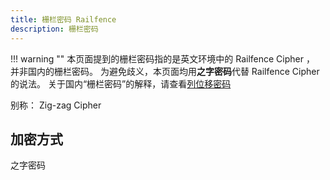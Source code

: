 ```yaml
---
title: 栅栏密码 Railfence
description: 栅栏密码
---
```


!!! warning ""
    本页面提到的栅栏密码指的是英文环境中的 Railfence Cipher ， 并非国内的栅栏密码。
    为避免歧义，本页面均用**之字密码**代替 Railfence Cipher 的说法。
    关于国内“栅栏密码”的解释，请查看[列位移密码](./columnar.md)

别称： Zig-zag Cipher

## 加密方式

之字密码
